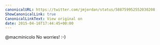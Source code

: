 ```yaml
---
canonicalURL: https://twitter.com/jmjordan/status/588759952552030208
ShowCanonicalLink: true
CanonicalLinkText: View original on
date: 2015-04-16T17:44:45+00:00
---
```

@macminicolo No worries! :-)